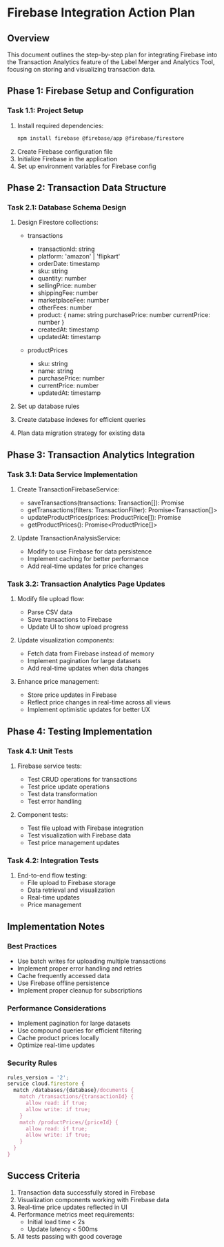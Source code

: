 # Firebase Integration Action Plan

## Overview
This document outlines the step-by-step plan for integrating Firebase into the Transaction Analytics feature of the Label Merger and Analytics Tool, focusing on storing and visualizing transaction data.

## Phase 1: Firebase Setup and Configuration

### Task 1.1: Project Setup
1. Install required dependencies:
   ```bash
   npm install firebase @firebase/app @firebase/firestore
   ```
2. Create Firebase configuration file
3. Initialize Firebase in the application
4. Set up environment variables for Firebase config

## Phase 2: Transaction Data Structure

### Task 2.1: Database Schema Design
1. Design Firestore collections:
   - transactions
     - transactionId: string
     - platform: 'amazon' | 'flipkart'
     - orderDate: timestamp
     - sku: string
     - quantity: number
     - sellingPrice: number
     - shippingFee: number
     - marketplaceFee: number
     - otherFees: number
     - product: {
       name: string
       purchasePrice: number
       currentPrice: number
     }
     - createdAt: timestamp
     - updatedAt: timestamp

   - productPrices
     - sku: string
     - name: string
     - purchasePrice: number
     - currentPrice: number
     - updatedAt: timestamp

2. Set up database rules
3. Create database indexes for efficient queries
4. Plan data migration strategy for existing data

## Phase 3: Transaction Analytics Integration

### Task 3.1: Data Service Implementation
1. Create TransactionFirebaseService:
   - saveTransactions(transactions: Transaction[]): Promise<void>
   - getTransactions(filters: TransactionFilter): Promise<Transaction[]>
   - updateProductPrices(prices: ProductPrice[]): Promise<void>
   - getProductPrices(): Promise<ProductPrice[]>

2. Update TransactionAnalysisService:
   - Modify to use Firebase for data persistence
   - Implement caching for better performance
   - Add real-time updates for price changes

### Task 3.2: Transaction Analytics Page Updates
1. Modify file upload flow:
   - Parse CSV data
   - Save transactions to Firebase
   - Update UI to show upload progress

2. Update visualization components:
   - Fetch data from Firebase instead of memory
   - Implement pagination for large datasets
   - Add real-time updates when data changes

3. Enhance price management:
   - Store price updates in Firebase
   - Reflect price changes in real-time across all views
   - Implement optimistic updates for better UX

## Phase 4: Testing Implementation

### Task 4.1: Unit Tests
1. Firebase service tests:
   - Test CRUD operations for transactions
   - Test price update operations
   - Test data transformation
   - Test error handling

2. Component tests:
   - Test file upload with Firebase integration
   - Test visualization with Firebase data
   - Test price management updates

### Task 4.2: Integration Tests
1. End-to-end flow testing:
   - File upload to Firebase storage
   - Data retrieval and visualization
   - Real-time updates
   - Price management

## Implementation Notes

### Best Practices
- Use batch writes for uploading multiple transactions
- Implement proper error handling and retries
- Cache frequently accessed data
- Use Firebase offline persistence
- Implement proper cleanup for subscriptions

### Performance Considerations
- Implement pagination for large datasets
- Use compound queries for efficient filtering
- Cache product prices locally
- Optimize real-time updates

### Security Rules
```typescript
rules_version = '2';
service cloud.firestore {
  match /databases/{database}/documents {
    match /transactions/{transactionId} {
      allow read: if true;
      allow write: if true;
    }
    match /productPrices/{priceId} {
      allow read: if true;
      allow write: if true;
    }
  }
}
```

## Success Criteria
1. Transaction data successfully stored in Firebase
2. Visualization components working with Firebase data
3. Real-time price updates reflected in UI
4. Performance metrics meet requirements:
   - Initial load time < 2s
   - Update latency < 500ms
5. All tests passing with good coverage